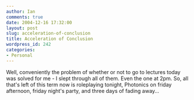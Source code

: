 ```yaml
---
author: Ian
comments: true
date: 2004-12-16 17:32:00
layout: post
slug: acceleration-of-conclusion
title: Acceleration of Conclusion
wordpress_id: 242
categories:
- Personal
---
```


Well, conveniently the problem of whether or not to go to lectures today was solved for me - I slept through all of them.  Even the one at 2pm.  So, all that's left of this term now is roleplaying tonight, Photonics on friday afternoon, friday night's party, and three days of fading away...
